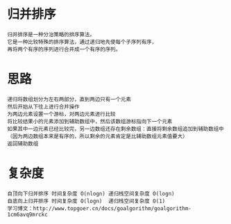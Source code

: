 # 归并排序
    归并排序是一种分治策略的排序算法。
    它是一种比较特殊的排序算法，通过递归地先使每个子序列有序，
    再将两个有序的序列进行合并成一个有序的序列。

# 思路
    递归将数组划分为左右两部分，直到两边只有一个元素
    然后开始从下往上进行合并操作
    为两边元素设置一个游标，对两边元素进行比较
    将比较结果小的元素添加到辅助数组中，然后该数组游标指向下一个元素
    如果其中一边元素已经比较完，另一边数组还存在剩余数组：直接将剩余数组追加到辅助数组中（因为两边数组本来是有序的，所以剩余的元素肯定是比辅助数组元素值要大）
    返回辅助数组

# 复杂度
    自顶向下归并排序 时间复杂度 O(nlogn) 递归栈空间复杂度 O(logn)
    自底向上归并排序 时间复杂度 O(logn)  递归栈空间复杂度 O(1)
    学习博文：http://www.topgoer.cn/docs/goalgorithm/goalgorithm-1cm6avq9mrckc